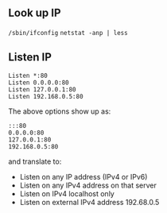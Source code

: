 ---
---

## Look up IP

`/sbin/ifconfig`
`netstat -anp | less`

## Listen IP

```
Listen *:80
Listen 0.0.0.0:80
Listen 127.0.0.1:80
Listen 192.168.0.5:80
```

The above options show up as:

```
:::80
0.0.0.0:80
127.0.0.1:80
192.168.0.5:80
```

and translate to:

- Listen on any IP address (IPv4 or IPv6)
- Listen on any IPv4 address on that server
- Listen on IPv4 localhost only
- Listen on external IPv4 address 192.68.0.5